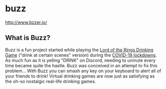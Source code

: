 # buzz

http://www.bzzer.io/

## What is Buzz?

Buzz is a fun project started while playing the [Lord of the Rings Drinking Game](https://psycatgames.com/magazine/party-games/the-lord-of-the-rings) ("drink at certain scenes" version) during the [COVID-19 lockdowns](https://en.wikipedia.org/wiki/COVID-19_pandemic_lockdowns). As much fun as it is yelling "DRINK" on Discord, needing to unmute every time became quite the hastle. Buzz was conceived in an attempt to fix this problem... With Buzz you can smash any key on your keyboard to alert all of your friends to drink! Virtual drinking games are now just as satisfying as the oh-so nostalgic real-life drinking games. 
